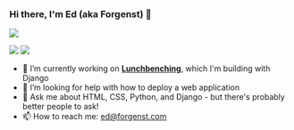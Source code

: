 ### Hi there, I'm Ed (aka Forgenst) 👋

![](https://img.shields.io/github/followers/forgenst?label=Follow%20Me%21)

<!--
**forgenst/forgenst** is a ✨ _special_ ✨ repository because its `README.md` (this file) appears on your GitHub profile.

Here are some ideas to get you started: -->

![](https://ghstats.forgenst.com/api?username=forgenst&show_icons=true&count_private=true&theme=nord)
![](https://ghstats.forgenst.com/api/top-langs/?username=forgenst&layout=compact&theme=nord)

- 🔭 I’m currently working on [**Lunchbenching**](https://github.com/lunchbenching), which I'm building with Django
- 🤔 I’m looking for help with how to deploy a web application
- 💬 Ask me about HTML, CSS, Python, and Django - but there's probably better people to ask!
- 📫 How to reach me: [ed@forgenst.com](mailto:ed@forgenst.com)
